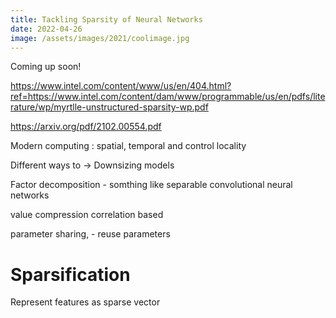 ```yaml
---
title: Tackling Sparsity of Neural Networks 
date: 2022-04-26
image: /assets/images/2021/coolimage.jpg
---
```


Coming up soon!

https://www.intel.com/content/www/us/en/404.html?ref=https://www.intel.com/content/dam/www/programmable/us/en/pdfs/literature/wp/myrtlle-unstructured-sparsity-wp.pdf

https://arxiv.org/pdf/2102.00554.pdf

Modern computing : spatial, temporal and control locality

Different ways to 
-> Downsizing models

Factor decomposition - somthing like separable convolutional neural networks

value compression 
correlation based

parameter sharing, - reuse parameters


# Sparsification
Represent features as sparse vector